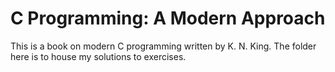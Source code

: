 # C Programming: A Modern Approach

This is a book on modern C programming written by K. N. King. 
The folder here is to house my solutions to exercises.
